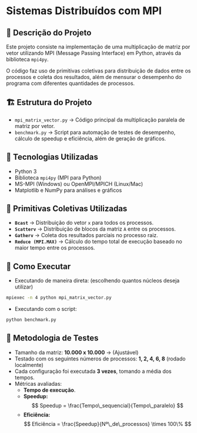 # Sistemas Distribuídos com MPI

## 🎯 Descrição do Projeto

Este projeto consiste na implementação de uma multiplicação de matriz por vetor utilizando MPI (Message Passing Interface) em Python, através da biblioteca `mpi4py`.

O código faz uso de primitivas coletivas para distribuição de dados entre os processos e coleta dos resultados, além de mensurar o desempenho do programa com diferentes quantidades de processos.

## 🏗️ Estrutura do Projeto

- `mpi_matrix_vector.py` → Código principal da multiplicação paralela de matriz por vetor.
- `benchmark.py` → Script para automação de testes de desempenho, cálculo de speedup e eficiência, além de geração de gráficos.

## 🔧 Tecnologias Utilizadas

- Python 3
- Biblioteca `mpi4py` (MPI para Python)
- MS-MPI (Windows) ou OpenMPI/MPICH (Linux/Mac)
- Matplotlib e NumPy para análises e gráficos

## 🔗 Primitivas Coletivas Utilizadas

- **`Bcast`** → Distribuição do vetor `x` para todos os processos.
- **`Scatterv`** → Distribuição de blocos da matriz `A` entre os processos.
- **`Gatherv`** → Coleta dos resultados parciais no processo raiz.
- **`Reduce (MPI.MAX)`** → Cálculo do tempo total de execução baseado no maior tempo entre os processos.

## 🚀 Como Executar

- Executando de maneira direta: (escolhendo quantos núcleos deseja utilizar)
  
```bash
mpiexec -n 4 python mpi_matrix_vector.py
```

- Executando com o script:

```bash
python benchmark.py
```

## 🧠 Metodologia de Testes

- Tamanho da matriz: **10.000 x 10.000** -> (Ajustável)
- Testado com os seguintes números de processos: **1, 2, 4, 6, 8** (rodado localmente)
- Cada configuração foi executada **3 vezes**, tomando a média dos tempos.
- Métricas avaliadas:
  - **Tempo de execução**.
  - **Speedup:**  
    $$
    Speedup = \frac{Tempo\_sequencial}{Tempo\_paralelo}
    $$
  - **Eficiência:**  
    $$
    Eficiência = \frac{Speedup}{Nº\_de\_processos} \times 100\%
    $$

<!-- ## 📊 Resultados Obtidos

| Processos | Tempo (s) | Speedup | Eficiência (%) |
|------------|-----------|---------|----------------|
| 1          | 100       | 1.00    | 100            |
| 2          | 52        | 1.92    | 96             |
| 4          | 27        | 3.70    | 92             |
| 8          | 15        | 6.66    | 83             |
| 16         | 9         | 11.11   | 69             | -->
